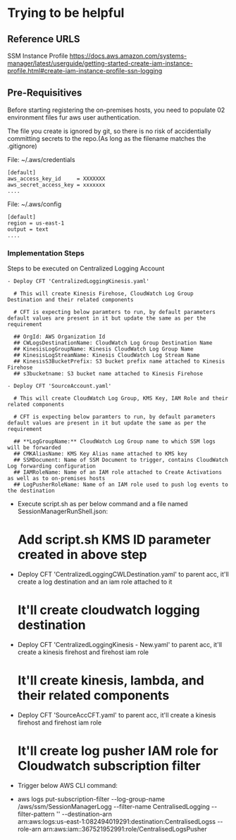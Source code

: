 # Trying to be helpful

## Reference URLS

SSM Instance Profile
https://docs.aws.amazon.com/systems-manager/latest/userguide/getting-started-create-iam-instance-profile.html#create-iam-instance-profile-ssn-logging

## Pre-Requisitives

Before starting registering the on-premises hosts, you need to populate 02 environment files fur aws user authentication. 

The file you create is ignored by git, so there is no risk of accidentially committing secrets to the repo.(As long as the filename matches the .gitignore)

File: ~/.aws/credentials
```
[default]
aws_access_key_id     = XXXXXXX
aws_secret_access_key = xxxxxxx
....
```

File: ~/.aws/config 
```
[default]
region = us-east-1
output = text
....
```

### Implementation Steps

Steps to be executed on Centralized Logging Account

```
- Deploy CFT 'CentralizedLoggingKinesis.yaml'

  # This will create Kinesis Firehose, CloudWatch Log Group Destination and their related components

  # CFT is expecting below paramters to run, by default parameters default values are present in it but update the same as per the requirement

  ## OrgId: AWS Organization Id
  ## CWLogsDestinationName: CloudWatch Log Group Destination Name
  ## KinesisLogGroupName: Kinesis CloudWatch Log Group Name
  ## KinesisLogStreamName: Kinesis CloudWatch Log Stream Name
  ## KinesisS3BucketPrefix: S3 bucket prefix name attached to Kinesis Firehose
  ## s3bucketname: S3 bucket name attached to Kinesis Firehose
```

```
- Deploy CFT 'SourceAccount.yaml'

  # This will create CloudWatch Log Group, KMS Key, IAM Role and their related components

  # CFT is expecting below paramters to run, by default parameters default values are present in it but update the same as per the requirement

  ## **LogGroupName:** CloudWatch Log Group name to which SSM logs will be forwarded
  ## CMKAliasName: KMS Key Alias name attached to KMS key
  ## SSMDocument: Name of SSM Document to trigger, contains CloudWatch Log forwarding configuration
  ## IAMRoleName: Name of an IAM role attached to Create Activations as well as to on-premises hosts
  ## LogPusherRoleName: Name of an IAM role used to push log events to the destination
```


- Execute script.sh as per below command and a file named SessionManagerRunShell.json:
  # Add script.sh KMS ID parameter created in above step

- Deploy CFT 'CentralizedLoggingCWLDestination.yaml' to parent acc, it'll create a log destination and an iam role attached to it
  # It'll create cloudwatch logging destination

- Deploy CFT 'CentralizedLoggingKinesis - New.yaml' to parent acc, it'll create a kinesis firehost and firehost iam role
  # It'll create kinesis, lambda, and their related components

- Deploy CFT 'SourceAccCFT.yaml' to parent acc, it'll create a kinesis firehost and firehost iam role
  # It'll create log pusher IAM role for Cloudwatch subscription filter

- Trigger below AWS CLI command:
- aws logs put-subscription-filter --log-group-name /aws/ssm/SessionManagerLogg --filter-name CentralisedLogging --filter-pattern '' --destination-arn   
  arn:aws:logs:us-east-1:082494019291:destination:CentralisedLogss --role-arn arn:aws:iam::367521952991:role/CentralisedLogsPusher